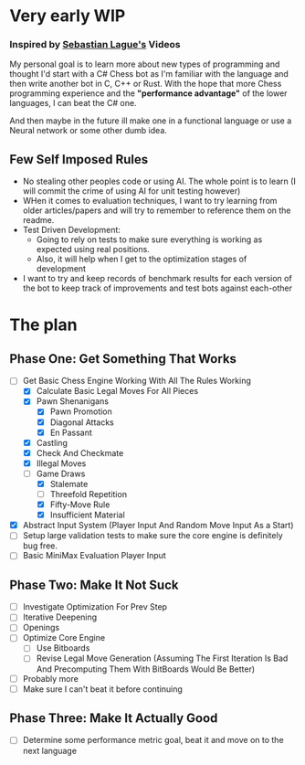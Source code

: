 ﻿# Very early WIP

### Inspired by [Sebastian Lague's](https://github.com/SebLague/Chess-Coding-Adventure) Videos

My personal goal is to learn more about new types of programming and thought I'd start 
with a C# Chess bot as I'm familiar with the language and then write another bot in C, 
C++ or Rust. With the hope that more Chess programming experience and the **"performance advantage"** 
of the lower languages, I can beat the C# one.

And then maybe in the future ill make one in a functional language or use a Neural network or some other dumb idea.

## Few Self Imposed Rules
 - No stealing other peoples code or using AI. The whole point is to learn (I will commit the crime of using AI for unit testing however)
 - WHen it comes to evaluation techniques, I want to try learning from older articles/papers and will try to remember to reference them on the readme.
 - Test Driven Development:
   - Going to rely on tests to make sure everything is working as expected using real positions.
   - Also, it will help when I get to the optimization stages of development
 - I want to try and keep records of benchmark results for each version of the bot to keep track of improvements and test bots against each-other

# The plan
## Phase One: Get Something That Works
 - [ ] Get Basic Chess Engine Working With All The Rules Working
   - [x] Calculate Basic Legal Moves For All Pieces
   - [x] Pawn Shenanigans
     - [x] Pawn Promotion
     - [x] Diagonal Attacks
     - [x] En Passant
   - [x] Castling
   - [x] Check And Checkmate
   - [x] Illegal Moves
   - [ ] Game Draws
     - [x] Stalemate
     - [ ] Threefold Repetition
     - [x] Fifty-Move Rule
     - [x] Insufficient Material
 - [x] Abstract Input System (Player Input And Random Move Input As a Start) 
 - [ ] Setup large validation tests to make sure the core engine is definitely bug free.
 - [ ] Basic MiniMax Evaluation Player Input

## Phase Two: Make It Not Suck
 - [ ] Investigate Optimization For Prev Step
 - [ ] Iterative Deepening
 - [ ] Openings
 - [ ] Optimize Core Engine
   - [ ] Use Bitboards
   - [ ] Revise Legal Move Generation (Assuming The First Iteration Is Bad And Precomputing Them With BitBoards Would Be Better)
 - [ ] Probably more
 - [ ] Make sure I can't beat it before continuing

## Phase Three: Make It Actually Good
- [ ] Determine some performance metric goal, beat it and move on to the next language
